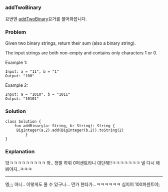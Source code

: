 ### addTwoBinary


요번엔 [addTwoBinary](https://leetcode.com/problems/add-binary/)요거를 풀어봐씁니다.

### Problem
Given two binary strings, return their sum (also a binary string).

The input strings are both non-empty and contains only characters 1 or 0.

Example 1:

```
Input: a = "11", b = "1"
Output: "100"
```

Example 2:

```
Input: a = "1010", b = "1011"
Output: "10101"
```

### Solution

```
class Solution {
    fun addBinary(a: String, b: String): String {
     BigInteger(a,2).add(BigInteger(b,2)).toString(2)
         }
}
```

### Explanation

앜ㅋㅋㅋㅋㅋㅋㅋㅋㅋ 와.. 정말 하위 0퍼센트라니 대단해!!ㅋㅋㅋㅋㅋㅋㅋ 낼 다시 해봐야지..ㅋㅋㅋ

-----
 엥;;; 아니.. 이렇게도 풀 수 있구나... 먼가 현타가...ㅋㅋㅋㅋㅋㅋ 심지어 100퍼센트야;
